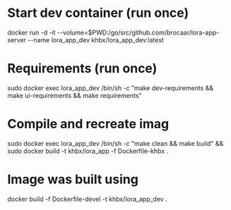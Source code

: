 # Start dev container (run once)
docker run -d -it --volume=$PWD:/go/src/github.com/brocaar/lora-app-server --name lora_app_dev khbx/lora_app_dev:latest

# Requirements (run once)
sudo docker exec lora_app_dev /bin/sh -c "make dev-requirements && make ui-requirements && make requirements"

# Compile and recreate imag
sudo docker exec lora_app_dev /bin/sh -c "make clean && make build" && sudo docker build -t khbx/lora_app -f Dockerfile-khbx .

# Image was built using
docker build -f Dockerfile-devel -t khbx/lora_app_dev .
